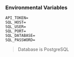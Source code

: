 ### Environmental Variables
```
API_TOKEN=
SQL_HOST=
SQL_USER=
SQL_PORT=
SQL_DATABASE=
SQL_PASSWORD=
```
> Database is PostgreSQL